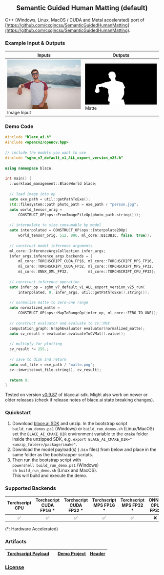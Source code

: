 <h2 style="text-align:center;">Semantic Guided Human Matting (default)</h2>

C++ (Windows, Linux, MacOS / CUDA and Metal accelerated) port of [https://github.com/cxgincsu/SemanticGuidedHumanMatting](https://github.com/cxgincsu/SemanticGuidedHumanMatting).

### Example Input & Outputs
| Inputs | Outputs |
|--------|----------|
| <img src="person.jpg" alt="Image Input" width="512"/> Image Input | <img src="sghm-default-ALL_matte.png" alt="Matte" width="512"/> Matte |

### Demo Code
```cpp
#include "blace_ai.h"
#include <opencv2/opencv.hpp>

// include the models you want to use
#include "sghm_v7_default_v1_ALL_export_version_v25.h"

using namespace blace;

int main() {
  ::workload_management::BlaceWorld blace;

  // load image into op
  auto exe_path = util::getPathToExe();
  std::filesystem::path photo_path = exe_path / "person.jpg";
  auto world_tensor_orig =
      CONSTRUCT_OP(ops::FromImageFileOp(photo_path.string()));

  // interpolate to size consumable by model
  auto interpolated = CONSTRUCT_OP(ops::Interpolate2DOp(
      world_tensor_orig, 512, 896, ml_core::BICUBIC, false, true));

  // construct model inference arguments
  ml_core::InferenceArgsCollection infer_args;
  infer_args.inference_args.backends = {
      ml_core::TORCHSCRIPT_CUDA_FP16, ml_core::TORCHSCRIPT_MPS_FP16,
      ml_core::TORCHSCRIPT_CUDA_FP32, ml_core::TORCHSCRIPT_MPS_FP32,
      ml_core::ONNX_DML_FP32,         ml_core::TORCHSCRIPT_CPU_FP32};

  // construct inference operation
  auto infer_op = sghm_v7_default_v1_ALL_export_version_v25_run(
      interpolated, 0, infer_args, util::getPathToExe().string());

  // normalize matte to zero-one range
  auto normalized_matte =
      CONSTRUCT_OP(ops::MapToRangeOp(infer_op, ml_core::ZERO_TO_ONE));

  // construct evaluator and evaluate to cv::Mat
  computation_graph::GraphEvaluator evaluator(normalized_matte);
  auto cv_result = evaluator.evaluateToCVMat().value();

  // multiply for plotting
  cv_result *= 255.;

  // save to disk and return
  auto out_file = exe_path / "matte.png";
  cv::imwrite(out_file.string(), cv_result);

  return 0;
}

```
Tested on version [v0.9.87](https://github.com/blace-ai/blace-ai/releases/tag/v0.9.87) of blace.ai sdk. Might also work on newer or older releases (check if release notes of blace.ai state breaking changes).

### Quickstart
1. Download [blace.ai SDK](https://github.com/blace-ai/blace-ai/releases/tag/v0.9.87) and unzip. In the bootstrap script `build_run_demos.ps1` (Windows) or `build_run_demos.sh` (Linux/MacOS) set the `BLACE_AI_CMAKE_DIR` environment variable to the `cmake` folder inside the unzipped SDK, e.g. `export BLACE_AI_CMAKE_DIR="<unzip_folder>/package/cmake"`. 
2. Download the model payload(s) (`.bin` files) from below and place in the same folder as the bootstrapper scripts.
3. Then run the bootstrap script with  
`powershell build_run_demo.ps1` (Windows)  
`sh build_run_demo.sh` (Linux and MacOS).  
This will build and execute the demo.

### Supported Backends
<table border="0" cellspacing="0" cellpadding="0" border-style="hidden" style="width:100%; text-align:center;">
 <thead>
    <tr>
      <th>Torchscript CPU</th>
      <th>Torchscript CUDA FP16 *</th>
      <th>Torchscript CUDA FP32 *</th>
      <th>Torchscript MPS FP16 *</th>
      <th>Torchscript MPS FP32 *</th>
      <th>ONNX CPU FP32</th>
      <th>ONNX DirectML FP32 *</th>
    </tr>
  </thead>
 <tr>
    <td>&#9989</td>
    <td>&#9989</td>
    <td>&#9989</td>
    <td>&#9989</td>
    <td>&#9989</td>
    <td>&#10060</td>
    <td>&#10060</td>
</table>
(*: Hardware Accelerated)

### Artifacts
| [**Torchscript Payload**](https://blace-ai-public.b-cdn.net/model-payload/49bc393813080a5e589c12d194c0ae5f.bin) |  | [**Demo Project**](https://blace-ai-public.b-cdn.net/demos/sghm_v7_default_v1_ALL_export_version_v25_demo.zip) | [**Header**](https://blace-ai-public.b-cdn.net/model-defs/sghm_v7_default_v1_ALL_export_version_v25.h) |
|--------------------------------------------------------|---------------------|------------------------------------|------------------------------|
          

### [License](https://github.com/cxgincsu/SemanticGuidedHumanMatting/raw/master/LICENSE)
